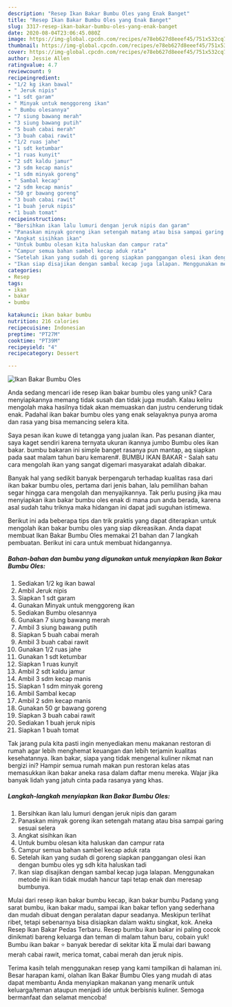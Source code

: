 ```yaml
---
description: "Resep Ikan Bakar Bumbu Oles yang Enak Banget"
title: "Resep Ikan Bakar Bumbu Oles yang Enak Banget"
slug: 3317-resep-ikan-bakar-bumbu-oles-yang-enak-banget
date: 2020-08-04T23:06:45.080Z
image: https://img-global.cpcdn.com/recipes/e78eb627d8eeef45/751x532cq70/ikan-bakar-bumbu-oles-foto-resep-utama.jpg
thumbnail: https://img-global.cpcdn.com/recipes/e78eb627d8eeef45/751x532cq70/ikan-bakar-bumbu-oles-foto-resep-utama.jpg
cover: https://img-global.cpcdn.com/recipes/e78eb627d8eeef45/751x532cq70/ikan-bakar-bumbu-oles-foto-resep-utama.jpg
author: Jessie Allen
ratingvalue: 4.7
reviewcount: 9
recipeingredient:
- "1/2 kg ikan bawal"
- " Jeruk nipis"
- "1 sdt garam"
- " Minyak untuk menggoreng ikan"
- " Bumbu olesannya"
- "7 siung bawang merah"
- "3 siung bawang putih"
- "5 buah cabai merah"
- "3 buah cabai rawit"
- "1/2 ruas jahe"
- "1 sdt ketumbar"
- "1 ruas kunyit"
- "2 sdt kaldu jamur"
- "3 sdm kecap manis"
- "1 sdm minyak goreng"
- " Sambal kecap"
- "2 sdm kecap manis"
- "50 gr bawang goreng"
- "3 buah cabai rawit"
- "1 buah jeruk nipis"
- "1 buah tomat"
recipeinstructions:
- "Bersihkan ikan lalu lumuri dengan jeruk nipis dan garam"
- "Panaskan minyak goreng ikan setengah matang atau bisa sampai garing sesuai selera"
- "Angkat sisihkan ikan"
- "Untuk bumbu olesan kita haluskan dan campur rata"
- "Campur semua bahan sambel kecap aduk rata"
- "Setelah ikan yang sudah di goreng siapkan panggangan olesi ikan dengan bumbu oles yg sdh kita haluskan tadi"
- "Ikan siap disajikan dengan sambal kecap juga lalapan. Menggunakan metode ini ikan tidak mudah hancur tapi tetap enak dan meresap bumbunya."
categories:
- Resep
tags:
- ikan
- bakar
- bumbu

katakunci: ikan bakar bumbu 
nutrition: 216 calories
recipecuisine: Indonesian
preptime: "PT27M"
cooktime: "PT39M"
recipeyield: "4"
recipecategory: Dessert

---
```



![Ikan Bakar Bumbu Oles](https://img-global.cpcdn.com/recipes/e78eb627d8eeef45/751x532cq70/ikan-bakar-bumbu-oles-foto-resep-utama.jpg)

Anda sedang mencari ide resep ikan bakar bumbu oles yang unik? Cara menyiapkannya memang tidak susah dan tidak juga mudah. Kalau keliru mengolah maka hasilnya tidak akan memuaskan dan justru cenderung tidak enak. Padahal ikan bakar bumbu oles yang enak selayaknya punya aroma dan rasa yang bisa memancing selera kita.

Saya pesan ikan kuwe di tetangga yang jualan ikan. Pas pesanan dianter, saya kaget sendiri karena ternyata ukuran ikannya jumbo Bumbu oles ikan bakar. bumbu bakaran ini simple banget rasanya pun mantap, aq siapkan pada saat malam tahun baru kemaren#. BUMBU IKAN BAKAR - Salah satu cara mengolah ikan yang sangat digemari masyarakat adalah dibakar.

Banyak hal yang sedikit banyak berpengaruh terhadap kualitas rasa dari ikan bakar bumbu oles, pertama dari jenis bahan, lalu pemilihan bahan segar hingga cara mengolah dan menyajikannya. Tak perlu pusing jika mau menyiapkan ikan bakar bumbu oles enak di mana pun anda berada, karena asal sudah tahu triknya maka hidangan ini dapat jadi suguhan istimewa.


Berikut ini ada beberapa tips dan trik praktis yang dapat diterapkan untuk mengolah ikan bakar bumbu oles yang siap dikreasikan. Anda dapat membuat Ikan Bakar Bumbu Oles memakai 21 bahan dan 7 langkah pembuatan. Berikut ini cara untuk membuat hidangannya.

<!--inarticleads1-->

##### Bahan-bahan dan bumbu yang digunakan untuk menyiapkan Ikan Bakar Bumbu Oles:

1. Sediakan 1/2 kg ikan bawal
1. Ambil  Jeruk nipis
1. Siapkan 1 sdt garam
1. Gunakan  Minyak untuk menggoreng ikan
1. Sediakan  Bumbu olesannya
1. Gunakan 7 siung bawang merah
1. Ambil 3 siung bawang putih
1. Siapkan 5 buah cabai merah
1. Ambil 3 buah cabai rawit
1. Gunakan 1/2 ruas jahe
1. Gunakan 1 sdt ketumbar
1. Siapkan 1 ruas kunyit
1. Ambil 2 sdt kaldu jamur
1. Ambil 3 sdm kecap manis
1. Siapkan 1 sdm minyak goreng
1. Ambil  Sambal kecap
1. Ambil 2 sdm kecap manis
1. Gunakan 50 gr bawang goreng
1. Siapkan 3 buah cabai rawit
1. Sediakan 1 buah jeruk nipis
1. Siapkan 1 buah tomat


Tak jarang pula kita pasti ingin menyediakan menu makanan restoran di rumah agar lebih menghemat keuangan dan lebih terjamin kualitas kesehatannya. Ikan bakar, siapa yang tidak mengenal kuliner nikmat nan bergizi ini? Hampir semua rumah makan pun restoran kelas atas memasukkan ikan bakar aneka rasa dalam daftar menu mereka. Wajar jika banyak lidah yang jatuh cinta pada rasanya yang khas. 

<!--inarticleads2-->

##### Langkah-langkah menyiapkan Ikan Bakar Bumbu Oles:

1. Bersihkan ikan lalu lumuri dengan jeruk nipis dan garam
1. Panaskan minyak goreng ikan setengah matang atau bisa sampai garing sesuai selera
1. Angkat sisihkan ikan
1. Untuk bumbu olesan kita haluskan dan campur rata
1. Campur semua bahan sambel kecap aduk rata
1. Setelah ikan yang sudah di goreng siapkan panggangan olesi ikan dengan bumbu oles yg sdh kita haluskan tadi
1. Ikan siap disajikan dengan sambal kecap juga lalapan. Menggunakan metode ini ikan tidak mudah hancur tapi tetap enak dan meresap bumbunya.


Mulai dari resep ikan bakar bumbu kecap, ikan bakar bumbu Padang yang sarat bumbu, ikan bakar madu, sampai ikan bakar teflon yang sederhana dan mudah dibuat dengan peralatan dapur seadanya. Meskipun terlihat ribet, tetapi sebenarnya bisa disiapkan dalam waktu singkat, kok. Aneka Resep Ikan Bakar Pedas Terbaru. Resep bumbu ikan bakar ini paling cocok dinikmati bareng keluarga dan teman di malam tahun baru, cobain yuk! Bumbu ikan bakar ⭐ banyak beredar di sekitar kita ⏳ mulai dari bawang merah cabai rawit, merica tomat, cabai merah dan jeruk nipis. 

Terima kasih telah menggunakan resep yang kami tampilkan di halaman ini. Besar harapan kami, olahan Ikan Bakar Bumbu Oles yang mudah di atas dapat membantu Anda menyiapkan makanan yang menarik untuk keluarga/teman ataupun menjadi ide untuk berbisnis kuliner. Semoga bermanfaat dan selamat mencoba!

